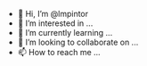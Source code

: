 - 👋 Hi, I’m @lmpintor
- 👀 I’m interested in ...
- 🌱 I’m currently learning ...
- 💞️ I’m looking to collaborate on ...
- 📫 How to reach me ...

<!---
lmpintor/lmpintor is a ✨ special ✨ repository because its `README.md` (this file) appears on your GitHub profile.
You can click the Preview link to take a look at your changes.
--->
